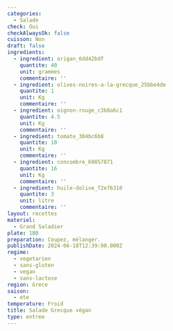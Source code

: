 ```yaml
---
categories:
  - Salade
check: Oui
checkAlwaysOk: false
cuisson: Non
draft: false
ingredients:
  - ingredient: origan_6dd42bdf
    quantite: 40
    unit: grammes
    commentaire: ''
  - ingredient: olives-noires-a-la-grecque_25bbe4de
    quantite: 1
    unit: Kg
    commentaire: ''
  - ingredient: oignon-rouge_c3b8a6c1
    quantite: 4.5
    unit: Kg
    commentaire: ''
  - ingredient: tomate_304bc6b8
    quantite: 10
    unit: Kg
    commentaire: ''
  - ingredient: concombre_69857871
    quantite: 16
    unit: Kg
    commentaire: ''
  - ingredient: huile-dolive_f2e76310
    quantite: 3
    unit: litre
    commentaire: ''
layout: recettes
materiel:
  - Grand Saladier
plate: 180
preparation: Coupez, mélanger.
publishDate: 2024-06-18T12:39:00.000Z
regime:
  - vegetarien
  - sans-gluten
  - vegan
  - sans-lactose
region: Grece
saison:
  - ete
temperature: Froid
title: Salade Grecque végan
type: entree
---
```


